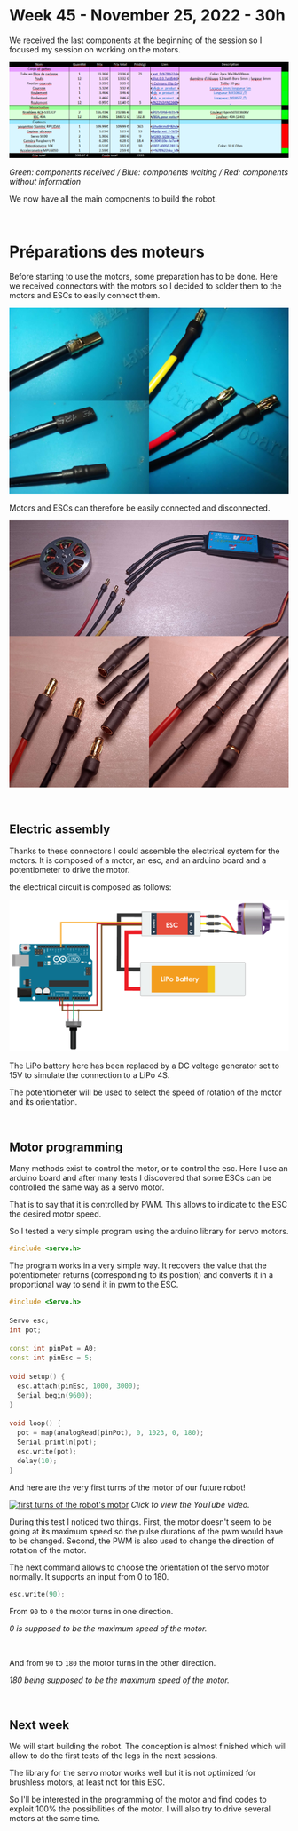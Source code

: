 # Week 45 - November 25, 2022 - 30h

We received the last components at the beginning of the session so I focused my session on working on the motors.

![Components list](assets/session_5/liste_composants.png)

*Green: components received / Blue: components waiting / Red: components without information*

We now have all the main components to build the robot.

<br>

# Préparations des moteurs

Before starting to use the motors, some preparation has to be done. Here we received connectors with the motors so I decided to solder them to the motors and ESCs to easily connect them.

![Soldered connectors](assets/session_5/connecteur_moteur_esp.png)

Motors and ESCs can therefore be easily connected and disconnected.

![motor and esc](assets/session_5/motor_esc.png)

<br>

## Electric assembly

Thanks to these connectors I could assemble the electrical system for the motors. It is composed of a motor, an esc, and an arduino board and a potentiometer to drive the motor.

the electrical circuit is composed as follows:

![electric assembly](assets/session_5/branchement_electrique.png)

The LiPo battery here has been replaced by a DC voltage generator set to 15V to simulate the connection to a LiPo 4S.

The potentiometer will be used to select the speed of rotation of the motor and its orientation.

<br>

## Motor programming

Many methods exist to control the motor, or to control the esc. Here I use an arduino board and after many tests I discovered that some ESCs can be controlled the same way as a servo motor.

That is to say that it is controlled by PWM. This allows to indicate to the ESC the desired motor speed.

So I tested a very simple program using the arduino library for servo motors.

```ino
#include <servo.h>
```
The program works in a very simple way. It recovers the value that the potentiometer returns (corresponding to its position) and converts it in a proportional way to send it in pwm to the ESC.

```ino
#include <Servo.h>

Servo esc;
int pot;

const int pinPot = A0;
const int pinEsc = 5;

void setup() {
  esc.attach(pinEsc, 1000, 3000);
  Serial.begin(9600);
}

void loop() {
  pot = map(analogRead(pinPot), 0, 1023, 0, 180);
  Serial.println(pot);
  esc.write(pot);
  delay(10);
}
```

And here are the very first turns of the motor of our future robot!

[![first turns of the robot's motor](assets/session_5/First_turns_of_the_robots_motor.gif)](https://youtu.be/H11FsNPKSh8)
*Click to view the YouTube video.*

During this test I noticed two things. First, the motor doesn't seem to be going at its maximum speed so the pulse durations of the pwm would have to be changed. Second, the PWM is also used to change the direction of rotation of the motor.

The next command allows to choose the orientation of the servo motor normally. It supports an input from 0 to 180.

```ino
esc.write(90);
```

From ``90`` to ``0`` the motor turns in one direction.

*0 is supposed to be the maximum speed of the motor.*

<br>

And from ``90`` to ``180`` the motor turns in the other direction.

*180 being supposed to be the maximum speed of the motor.*

<br>

## Next week

We will start building the robot. The conception is almost finished which will allow to do the first tests of the legs in the next sessions.

The library for the servo motor works well but it is not optimized for brushless motors, at least not for this ESC.

So I'll be interested in the programming of the motor and find codes to exploit 100% the possibilities of the motor. I will also try to drive several motors at the same time.